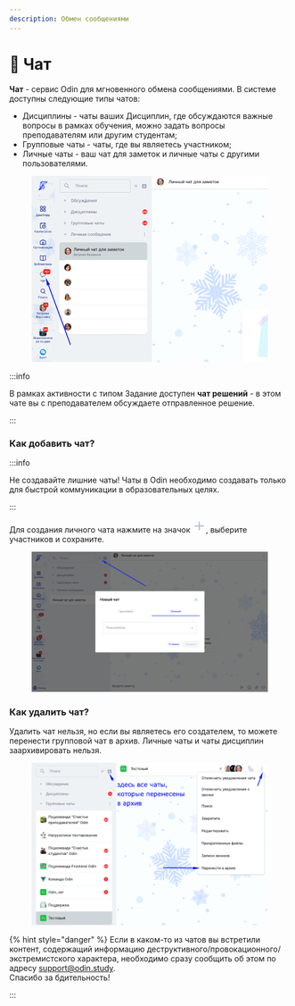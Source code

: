 ```yaml
---
description: Обмен сообщениями
---
```


# 📲 Чат

**Чат** - сервис Odin  для мгновенного обмена сообщениями. В системе доступны следующие типы чатов:

* Дисциплины - чаты ваших Дисциплин, где обсуждаются важные вопросы в рамках обучения, можно задать вопросы преподавателям или другим студентам;
* Групповые чаты - чаты, где вы являетесь участником;
* Личные чаты - ваш чат для заметок и личные чаты с другими пользователями.

<figure><img src="../.gitbook/assets/image (18).png" alt=""><figcaption></figcaption></figure>

:::info

В рамках активности с типом Задание доступен **чат решений** - в этом чате вы с преподавателем обсуждаете отправленное решение.

:::



### Как добавить чат?

:::info

Не создавайте лишние чаты! Чаты в Odin необходимо создавать только для быстрой коммуникации в образовательных целях.&#x20;

:::

Для создания личного чата нажмите на значок ![](../.gitbook/assets/plus.png), выберите участников и сохраните.

<figure><img src="../.gitbook/assets/image (19).png" alt=""><figcaption></figcaption></figure>

### Как удалить чат?

Удалить чат нельзя, но если вы являетесь его создателем, то можете перенести групповой чат в архив. Личные  чаты и чаты дисциплин заархивировать нельзя.

<figure><img src="../.gitbook/assets/image (20).png" alt=""><figcaption></figcaption></figure>

{% hint style="danger" %}
Если в каком-то из чатов вы встретили контент, содержащий информацию деструктивного/провокационного/экстремистского характера, необходимо сразу сообщить об этом по адресу [support@odin.study](mailto:support@odin.study?body=%0D%0A%0D%0A-%20-%20-%20-%20-%20-%20-%20-%20-%20-%20-%20-%20-%20-%20-%20-%20-%20-%20-%20-%20-%20-%20-%20-%20-%20-%20-%20-%20-%20-%20-%20-%0D%0A%D0%A2%D0%B5%D1%85%D0%BD%D0%B8%D1%87%D0%B5%D1%81%D0%BA%D0%B0%D1%8F%20%D0%B8%D0%BD%D1%84%D0%BE%D1%80%D0%BC%D0%B0%D1%86%D0%B8%D1%8F%20\(%D0%BD%D0%B5%20%D1%83%D0%B4%D0%B0%D0%BB%D1%8F%D1%82%D1%8C\):%0D%0A%D0%90%D1%81%D0%B5%D0%B5%D0%B2%D0%B0%20%D0%9B%D1%8E%D0%B1%D0%BE%D0%B2%D1%8C%20%D0%90%D0%BB%D0%B5%D0%BA%D1%81%D0%B0%D0%BD%D0%B4%D1%80%D0%BE%D0%B2%D0%BD%D0%B0%20\(19\)%0D%0A-%20-%20-%20-%20-%20-%20-%20-%20-%20-%20-%20-%20-%20-%20-%20-%20-%20-%20-%20-%20-%20-%20-%20-%20-%20-%20-%20-%20-%20-%20-%20-).\
Спасибо за бдительность!

:::
